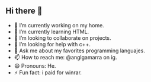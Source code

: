 ## Hi there 👋

- 🔭 I’m currently working on my home.
- 🌱 I’m currently learning HTML.
- 👯 I’m looking to collaborate on projects.
- 🤔 I’m looking for help with c++.
- 💬 Ask me about my favorites programming languajes.
- 📫 How to reach me: @anglgamarra on ig.
- 😄 Pronouns: He.
- ⚡ Fun fact: i paid for winrar.
